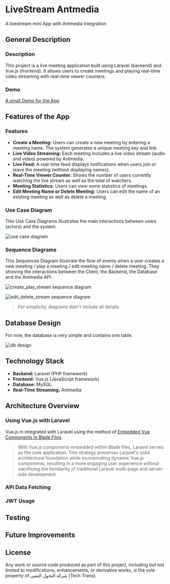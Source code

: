 # LiveStream Antmedia

A livestream mini App with Antmedia integration


## General Description

### Description

This project is a live meeting application built using Laravel (backend) and Vue.js (frontend).
It allows users to create meetings and playing real-time video streaming with real-time viewer counters.

### Demo

[A small Demo for the App](https://drive.google.com/file/d/1hKfJKvb8hMSax56eyC8cylFDYEnR6G4a/view?usp=sharing)


## Features of the App

### Features

- **Create a Meeting:** Users can create a new meeting by entering a meeting name. The system generates a unique meeting key and link.
- **Live Video Streaming:** Each meeting includes a live video stream (audio and video) powered by Antmedia.
- **Live Feed:** A real-time feed displays notifications when users join or leave the meeting (without displaying names).
- **Real-Time Viewer Counter:** Shows the number of users currently watching the live stream as well as the total of watchers.
- **Meeting Statistics:** Users can view some statistics of meetings.
- **Edit Meeting Name or Delete Meeting:** Users can edit the name of an existing meeting as well as delete a meeting.

### Use Case Diagram

This Use Case Diagrams illustrates the main interactions between users (actors) and the system.

![use case diagram](https://github.com/user-attachments/assets/c2acbfba-f679-4d07-b87c-48b343fdffc7)

### Sequence Diagrams

This Sequences Diagram illustrate the flow of events when a user creates a new meeting / play a meeting / edit meeting name / delete meeting.
They showing the interactions between the Client, the Backend, the Database and the Antmedia API.

![create_play_stream sequence diagram](https://github.com/user-attachments/assets/765c3d7b-d116-4a6a-a52e-12568368f8a1)

![edit_delete_stream sequence diagram](https://github.com/user-attachments/assets/30a63ccf-7632-4888-a817-b905928fee68)

> For simplicity, diagrams didn't include all details.

## Database Design

For now, the database is very simple and contains one table.

![db design](https://github.com/user-attachments/assets/4cc4b885-2fd8-46ab-997b-87d59c047989)


## Technology Stack

- **Backend:** Laravel (PHP framework)
- **Frontend:** Vue.js (JavaScript framework)
- **Database:** MySQL
- **Real-Time Streaming:** Antmedia


## Architecture Overview

### Using Vue.js with Laravel

Vue.js in integrated with Laravel using the method of [Embedded Vue Components in Blade Files](https://vueschool.io/articles/vuejs-tutorials/the-ultimate-guide-for-using-vue-js-with-laravel/).

> With Vue.js components embedded within Blade files, Laravel serves as the core application.
> This strategy preserves Laravel's solid architectural foundation while incorporating dynamic Vue.js components,
> resulting in a more engaging user experience without sacrificing the familiarity of traditional Laravel multi-page and server-side development.


### API Data Fetching



### JWT Usage



## Testing 



## Future Improvements



## License

Any work or source code produced as part of this project, including but not limited to modifications, enhancements, or derivative works,
is the sole property of شركة التحول التقني (Tech Trans).
